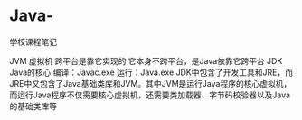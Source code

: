 # Java-
学校课程笔记

JVM
    虚拟机 跨平台是靠它实现的
    它本身不跨平台，是Java依靠它跨平台
JDK
    Java的核心
    编译：Javac.exe
    运行：Java.exe
JDK中包含了开发工具和JRE，而JRE中又包含了Java基础类库和JVM。其中JVM是运行Java程序的核心虚拟机，而运行Java程序不仅需要核心虚拟机，还需要类加载器、字节码校验器以及Java的基础类库等
